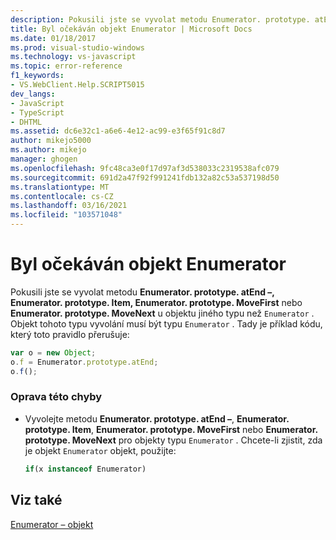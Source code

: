 ```yaml
---
description: Pokusili jste se vyvolat metodu Enumerator. prototype. atEnd –, Enumerator. prototype. Item, Enumerator. prototype. moveFirst nebo Enumerator. prototype. moveNext pro objekt jiného typu než enumerátor.
title: Byl očekáván objekt Enumerator | Microsoft Docs
ms.date: 01/18/2017
ms.prod: visual-studio-windows
ms.technology: vs-javascript
ms.topic: error-reference
f1_keywords:
- VS.WebClient.Help.SCRIPT5015
dev_langs:
- JavaScript
- TypeScript
- DHTML
ms.assetid: dc6e32c1-a6e6-4e12-ac99-e3f65f91c8d7
author: mikejo5000
ms.author: mikejo
manager: ghogen
ms.openlocfilehash: 9fc48ca3e0f17d97af3d538033c2319538afc079
ms.sourcegitcommit: 691d2a47f92f991241fdb132a82c53a537198d50
ms.translationtype: MT
ms.contentlocale: cs-CZ
ms.lasthandoff: 03/16/2021
ms.locfileid: "103571048"
---
```

# <a name="enumerator-object-expected"></a>Byl očekáván objekt Enumerator
Pokusili jste se vyvolat metodu **Enumerator. prototype. atEnd –, Enumerator. prototype. Item, Enumerator. prototype. MoveFirst** nebo **Enumerator. prototype. MoveNext** u objektu jiného typu než `Enumerator` . Objekt tohoto typu vyvolání musí být typu `Enumerator` . Tady je příklad kódu, který toto pravidlo přerušuje:  
  
```JavaScript  
var o = new Object;  
o.f = Enumerator.prototype.atEnd;  
o.f();  
```  
  
### <a name="to-correct-this-error"></a>Oprava této chyby  
  
- Vyvolejte metodu **Enumerator. prototype. atEnd –**, **Enumerator. prototype. Item**, **Enumerator. prototype. MoveFirst** nebo **Enumerator. prototype. MoveNext** pro objekty typu `Enumerator` . Chcete-li zjistit, zda je objekt `Enumerator` objekt, použijte:  
  
    ```js
    if(x instanceof Enumerator)  
    ```  
  
## <a name="see-also"></a>Viz také  
 [Enumerator – objekt](https://developer.mozilla.org/docs/Archive/Web/JavaScript/Microsoft_Extensions/Enumerator)
